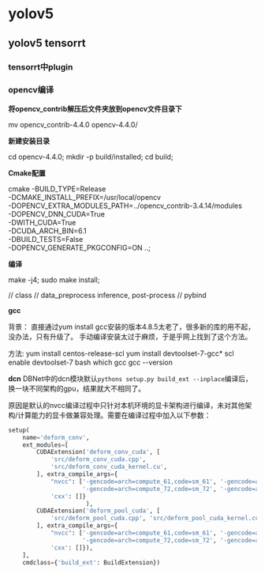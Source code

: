 # yolov5
## yolov5 tensorrt

### tensorrt中plugin


### opencv编译

**将opencv_contrib解压后文件夹放到opencv文件目录下**

mv opencv_contrib-4.4.0 opencv-4.4.0/

**新建安装目录**

cd opencv-4.4.0; 
mkdir -p build/installed; 
cd build;

**Cmake配置**

cmake -BUILD_TYPE=Release \
	-DCMAKE_INSTALL_PREFIX=/usr/local/opencv \
	-DOPENCV_EXTRA_MODULES_PATH=../opencv_contrib-3.4.14/modules \
	-DOPENCV_DNN_CUDA=True \
	-DWITH_CUDA=True \
	-DCUDA_ARCH_BIN=6.1 \
	-DBUILD_TESTS=False \
	-DOPENCV_GENERATE_PKGCONFIG=ON ..;

**编译**

make -j4; 
sudo make install;

// class
    // data_preprocess  inference, post-process
    // pybind


**gcc**

背景：
直接通过yum install gcc安装的版本4.8.5太老了，很多新的库的用不起，没办法，只有升级了。
手动编译安装太过于麻烦，于是乎网上找到了这个方法。

方法:
yum install centos-release-scl
yum install devtoolset-7-gcc*
scl enable devtoolset-7 bash
which gcc
gcc --version


**dcn**
DBNet中的dcn模块默认`pythons setup.py build_ext --inplace`编译后，换一块不同架构的gpu，结果就大不相同了。

原因是默认的nvcc编译过程中只针对本机环境的显卡架构进行编译，未对其他架构/计算能力的显卡做兼容处理。需要在编译过程中加入以下参数：
```python
setup(
    name='deform_conv',
    ext_modules=[
        CUDAExtension('deform_conv_cuda', [
            'src/deform_conv_cuda.cpp',
            'src/deform_conv_cuda_kernel.cu',
        ], extra_compile_args={
            "nvcc": ['-gencode=arch=compute_61,code=sm_61', '-gencode=arch=compute_75,code=sm_75',
                     '-gencode=arch=compute_72,code=sm_72', '-gencode=arch=compute_70,code=sm_70'],
            'cxx': []}
                      ),
        CUDAExtension('deform_pool_cuda', [
            'src/deform_pool_cuda.cpp', 'src/deform_pool_cuda_kernel.cu'
        ], extra_compile_args={
            "nvcc": ['-gencode=arch=compute_61,code=sm_61', '-gencode=arch=compute_75,code=sm_75',
                     '-gencode=arch=compute_72,code=sm_72', '-gencode=arch=compute_70,code=sm_70'],
            'cxx': []}),
    ],
    cmdclass={'build_ext': BuildExtension})
```